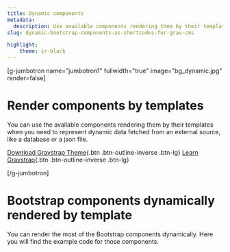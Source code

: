 ```yaml
---
title: Dynamic components
metadata:
  description: Use available components rendering them by their templates when you need to represent dynamic data fetched from an external source.
slug: dynamic-bootstrap-components-as-shortcodes-for-grav-cms

highlight:
    theme: ir-black
---
```



[g-jumbotron name="jumbotron1" fullwidth="true" image="bg_dynamic.jpg" render=false]
# Render components by templates

You can use the available components rendering them by their templates when you need to represent dynamic data fetched from an external source, like a database or a json file.

[Download Gravstrap Theme](https://github.com/giansi/gravstrap-theme-skeleton/releases){.btn .btn-outline-inverse .btn-lg}
[Learn Gravstrap](http://diblas.net/plugins/use-bootstrap-components-as-shortcodes-in-grav-cms){.btn .btn-outline-inverse .btn-lg}

[/g-jumbotron]

# Bootstrap components dynamically rendered by template
You can render the most of the Bootstrap components dynamically. Here you will find the example code for those components.
